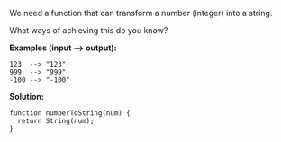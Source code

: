 We need a function that can transform a number (integer) into a string.

What ways of achieving this do you know?

**Examples (input --> output):**
```
123  --> "123"
999  --> "999"
-100 --> "-100"
```
**Solution:**
```
function numberToString(num) {
  return String(num);
}
```